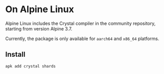 # On Alpine Linux

Alpine Linux includes the Crystal compiler in the community repository, starting from version Alpine 3.7.

Currently, the package is only available for `aarch64` and `x86_64` platforms.

## Install

```bash
apk add crystal shards
```
